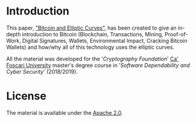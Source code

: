 # Introduction
This paper, ["Bitcoin and Elliptic Curves"](Bitcoin%20and%20Elliptic%20Curves.pdf), has been created to give an in-depth introduction to Bitcoin (Blockchain, Transactions, Mining, Proof-of-Work, Digital Signatures, Wallets, Environmental Impact, Cracking Bitcoin Wallets) and how/why all of this technology uses the elliptic curves.

All the material was developed for the '*Cryptography Foundation*' [Ca' Foscari University](https://www.unive.it) master's degree course in '*Software Dependability and Cyber Security*' (2018/2019).

# License
The material is available under the [Apache 2.0](https://github.com/FabioDainese/Cryptography_Foundation/blob/master/LICENSE).
